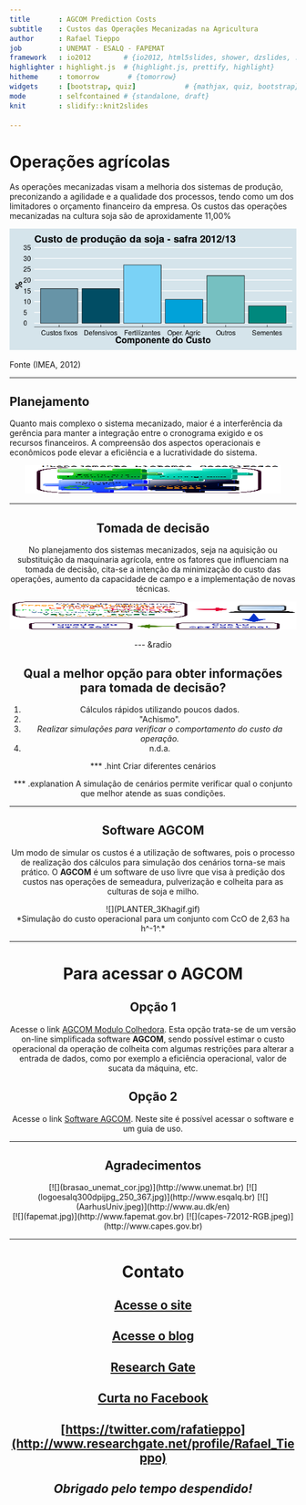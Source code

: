 ```yaml
---
title       : AGCOM Prediction Costs
subtitle    : Custos das Operações Mecanizadas na Agricultura
author      : Rafael Tieppo
job         : UNEMAT - ESALQ - FAPEMAT
framework   : io2012        # {io2012, html5slides, shower, dzslides, ...}
highlighter : highlight.js  # {highlight.js, prettify, highlight}
hitheme     : tomorrow       # {tomorrow} 
widgets     : [bootstrap, quiz]            # {mathjax, quiz, bootstrap}
mode        : selfcontained # {standalone, draft}
knit        : slidify::knit2slides

---
```


# Operações agrícolas
As operações mecanizadas visam a melhoria dos sistemas de produção,
preconizando a agilidade e a qualidade dos processos, tendo como um dos
limitadores o orçamento financeiro da empresa. Os custos das operações
mecanizadas na cultura soja são de aproxidamente 11,00% 

![plot of chunk unnamed-chunk-1](assets/fig/unnamed-chunk-1-1.png) 


Fonte (IMEA, 2012)

--- 

## Planejamento

Quanto mais complexo o sistema mecanizado, maior é a interferência da gerência
para manter a integração entre o cronograma exigido e os recursos
financeiros. A compreensão dos aspectos operacionais e econômicos pode 
elevar a eficiência e a lucratividade do sistema. 

<center><img src = PLOT_PLANNING_2a.png  width="450" height="50" /><center>


---

## Tomada de decisão

No planejamento dos sistemas mecanizados, seja na aquisição ou substituição da
maquinaria agrícola, entre os fatores que influenciam na tomada de decisão,
cita-se a intenção da minimização do custo das operações, aumento da
capacidade de campo e a implementação de novas técnicas. 

<center><img src = TAKE_DECISION.png  width="600" height="50" /><center>


---  &radio
## Qual a melhor opção para obter informações para tomada de decisão?

1. Cálculos rápidos utilizando poucos dados.
2. "Achismo". 
3. _Realizar simulações para verificar o comportamento do custo da operação._
4. n.d.a.

*** .hint 
Criar diferentes cenários 

*** .explanation 
A simulação de cenários permite verificar qual o conjunto que melhor atende as
suas condições. 

--- 

## Software AGCOM

Um modo de simular os custos é a utilização de softwares, pois o processo de
realização dos cálculos para simulação dos cenários torna-se mais prático. O
**AGCOM** é um software de uso livre que visa à predição dos 
custos nas operações de semeadura, pulverização e colheita para as culturas de
soja e milho.

<center>![](PLANTER_3Khagif.gif)<center>

<center>*Simulação do custo operacional para um conjunto com CcO de 2,63 ha h^-1^.*<center>



---

# Para acessar o **AGCOM** 


## Opção 1
Acesse o link
[AGCOM Modulo Colhedora](https://agcom.shinyapps.io/DEVELOP_DATA_PROD/). Esta
opção trata-se de um versão on-line simplificada software **AGCOM**, sendo possível
estimar o custo operacional da operação de colheita com algumas restrições para
alterar a entrada de dados, como por exemplo a eficiência operacional, valor de
sucata da máquina, etc.

## Opção 2
Acesse o link
[Software AGCOM](https://sites.google.com/site/com4agriculture/software-agcom). Neste
site é possível acessar o software e um guia de uso. 

---

## Agradecimentos

<center>[![](brasao_unemat_cor.jpg)](http://www.unemat.br)   [![](logoesalq300dpijpg_250_367.jpg)](http://www.esqalq.br) 
[![](AarhusUniv.jpeg)](http://www.au.dk/en)<center> 


<center>[![](fapemat.jpg)](http://www.fapemat.gov.br)  [![](capes-72012-RGB.jpeg)](http://www.capes.gov.br)<center>




---
# **Contato**


## [Acesse o site](https://sites.google.com/site/com4agriculture/)

## [Acesse o blog](https://sistemasagricolas.wordpress.com/)

## [Research Gate](http://www.researchgate.net/profile/Rafael_Tieppo)

## [Curta no Facebook](https://www.facebook.com/com4agriculture#)

## [https://twitter.com/rafatieppo](http://www.researchgate.net/profile/Rafael_Tieppo)

##
##


## *Obrigado pelo tempo despendido!*


